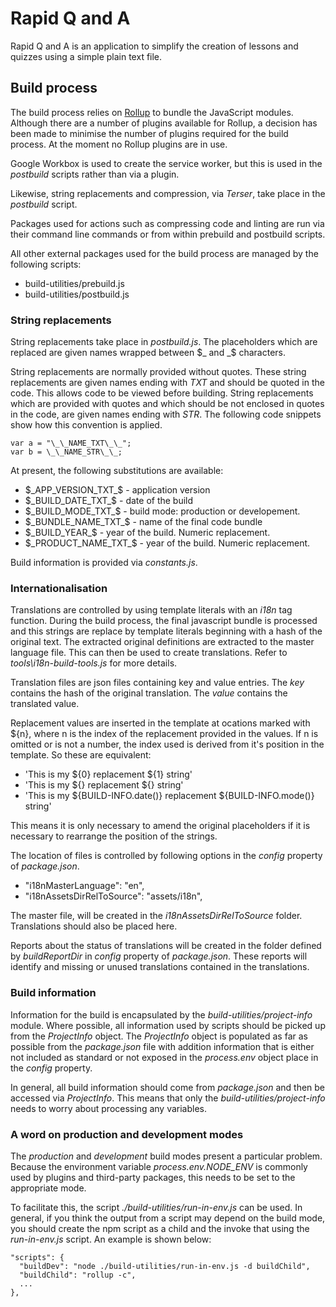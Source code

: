 # Rapid Q and A

Rapid Q and A is an application to simplify the creation of lessons and quizzes
using a simple plain text file.

## Build process

The build process relies on [Rollup](https://rollupjs.org/) to bundle the
JavaScript modules. Although there are a number of plugins available for Rollup,
a decision has been made to minimise the number of plugins required for the
build process. At the moment no Rollup plugins are in use.

Google Workbox is used to create the service worker, but this is used in the
_postbuild_ scripts rather than via a plugin.

Likewise, string replacements and compression, via _Terser_, take place in the
_postbuild_ script.

Packages used for actions such as compressing code and linting are run
via their command line commands or from within prebuild and postbuild scripts.

All other external packages used for the build process are managed by the
following scripts:

- build-utilities/prebuild.js
- build-utilities/postbuild.js

### String replacements

String replacements take place in _postbuild.js_. The placeholders which are
replaced are given names wrapped between $_ and _$ characters.

String replacements are normally provided without quotes.
These string replacements are given names ending with _TXT_ and should be
quoted in the code. This allows code to be viewed before building.
String replacements which are provided with quotes and which should be not
enclosed in quotes in the code, are given names ending with _STR_.
The following code snippets show how this convention is applied.

```
var a = "\_\_NAME_TXT\_\_";
var b = \_\_NAME_STR\_\_;
```

At present, the following substitutions are available:

- $_APP_VERSION_TXT_$ - application version
- $_BUILD_DATE_TXT_$ - date of the build
- $_BUILD_MODE_TXT_$ - build mode: production or developement.
- $_BUNDLE_NAME_TXT_$ - name of the final code bundle
- $_BUILD_YEAR_$ - year of the build. Numeric replacement.
- $_PRODUCT_NAME_TXT_$ - year of the build. Numeric replacement.

Build information is provided via _constants.js_.

### Internationalisation

Translations are controlled by using template literals with an _i18n_ tag
function. During the build process, the final javascript bundle is processed and
this strings are replace by template literals beginning with a hash of the
original text. The extracted original definitions are extracted to the master
language file. This can then be used to create translations. Refer to
_tools\i18n-build-tools.js_ for more details.

Translation files are json files containing key and value entries. The _key_
contains the hash of the original translation. The _value_ contains the
translated value.

Replacement values are inserted in the template at ocations marked with ${n},
where n is the index of the replacement provided in the values. If n is omitted
or is not a number, the index used is derived from it's position in the
template. So these are equivalent:

- 'This is my ${0} replacement ${1} string'
- 'This is my ${} replacement ${} string'
- 'This is my ${BUILD-INFO.date()} replacement ${BUILD-INFO.mode()} string'

This means it is only necessary to amend the original placeholders if it is
necessary to rearrange the position of the strings.

The location of files is controlled by following options in the _config_ property
of _package.json_.

- "i18nMasterLanguage": "en",
- "i18nAssetsDirRelToSource": "assets/i18n",

The master file, will be created in the _i18nAssetsDirRelToSource_ folder.
Translations should also be placed here.

Reports about the status of translations will be created in the folder defined
by _buildReportDir_ in _config_ property of _package.json_. These reports will
identify and missing or unused translations contained in the translations.

### Build information

Information for the build is encapsulated by the _build-utilities/project-info_
module. Where possible, all information used by scripts should be picked up
from the _ProjectInfo_ object. The _ProjectInfo_ object is populated as far as
possible from the _package.json_ file with addition information that is either
not included as standard or not exposed in the _process.env_ object place in the
_config_ property.

In general, all build information should come from _package.json_ and then be
accessed via _ProjectInfo_. This means that only the
_build-utilities/project-info_ needs to worry about processing any variables.

### A word on production and development modes

The _production_ and _development_ build modes present a particular problem.
Because the environment variable _process.env.NODE_ENV_ is commonly used by
plugins and third-party packages, this needs to be set to the appropriate mode.

To facilitate this, the script _./build-utilities/run-in-env.js_ can be used.
In general, if you think the output from a script may depend on the build mode,
you should create the npm script as a child and the invoke that using the
_run-in-env.js_ script. An example is shown below:

    "scripts": {
      "buildDev": "node ./build-utilities/run-in-env.js -d buildChild",
      "buildChild": "rollup -c",
      ...
    },
